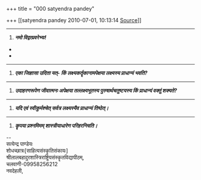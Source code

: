 +++
title = "000 satyendra pandey"

+++
[[satyendra pandey	2010-07-01, 10:13:14 [Source](https://groups.google.com/g/bvparishat/c/Q2d4l7j-66o)]]



****

1.  ***नमो विद्वत्प्रवरेभ्यः!***

*  
*

****

1.  ***एका जिज्ञासा उदिता यत्- किं लक्ष्यकर्तॄकानामपेक्षया लक्ष्यस्य
    प्राधान्यं भवति?***

****

1.  ***उदाहरणरूपेण जीवात्मनः अपेक्षया तल्लक्ष्यभूतस्य
    पुरुषार्थचतुष्टयस्य किं प्राधान्यं वक्तुं शक्यते?***

****

1.  ***यदि एवं स्वीकुर्मश्चेत् सर्वत्र लक्ष्यस्यैव प्राधान्यं
    तिष्ठेत्।***

****

1.  ***कॄपया प्रश्नमिमम् शास्त्रीयाधारेण परिहरन्त्विति।***

  

--   
सत्येन्द्र पाण्डेयः  
शोधच्छात्रः\[साहित्यसंस्कॄतिसंकायः\]  
श्रीलालबहादुरशास्त्रिराष्ट्रियसंस्कॄतविद्यापीठम्,  
चलवाणी-09958256212  
नवदेहली,  
  
  

